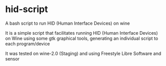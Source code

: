 # hid-script
A bash script to run HID (Human Interface Devices) on wine

It is a simple script that facilitates running HID (Human Interface Devices) on Wine using some gtk graphical tools, generating an individual script to each program/device

It was tested on wine-2.0 (Staging) and using Freestyle Libre Software and sensor
